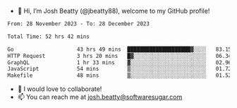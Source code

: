 - 👋 Hi, I’m Josh Beatty (@jbeatty88), welcome to my GitHub profile!

<!--START_SECTION:waka-->

```txt
From: 28 November 2023 - To: 28 December 2023

Total Time: 52 hrs 42 mins

Go                    43 hrs 49 mins  ████████████████████▓░░░░   83.15 %
HTTP Request          3 hrs 20 mins   █▓░░░░░░░░░░░░░░░░░░░░░░░   06.34 %
GraphQL               1 hr 33 mins    ▓░░░░░░░░░░░░░░░░░░░░░░░░   02.96 %
JavaScript            54 mins         ▒░░░░░░░░░░░░░░░░░░░░░░░░   01.72 %
Makefile              48 mins         ▒░░░░░░░░░░░░░░░░░░░░░░░░   01.52 %
```

<!--END_SECTION:waka-->

- 💞️ I would love to collaborate!
- 📫 You can reach me at josh.beatty@softwaresugar.com

<!---
jbeatty88/jbeatty88 is a ✨ special ✨ repository because its `README.md` (this file) appears on your GitHub profile.
You can click the Preview link to take a look at your changes.
--->
